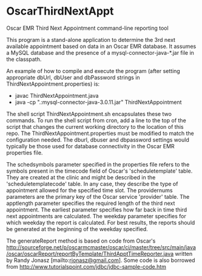 # OscarThirdNextAppt
Oscar EMR Third Next Appointment command-line reporting tool

This program is a stand-alone application to determine the 3rd next available appointment based on data in an Oscar EMR database. It assumes a MySQL
database and the presence of a mysql-connector-java-*.jar file in the classpath.

An example of how to compile and execute the program (after setting appropriate dbUrl, dbUser and dbPassword strings in ThirdNextAppointment.properties) is:
 * javac ThirdNextAppointment.java
 * java -cp ".:mysql-connector-java-3.0.11.jar" ThirdNextAppointment

The shell script ThirdNextAppointment.sh encapsulates these two commands.  To run the shell script from cron, add a line to the top of the script that changes the current working directory to the location of this repo.  The ThirdNextAppointment.properties must be modified to match the configuration needed.  The dburl, dbuser and dbpassword settings would typically be those used for database connectivity in the Oscar EMR properties file.
 

The schedsymbols parameter specified in the properties file refers to the symbols present in the timecode field of Oscar's 'scheduletemplate' table.  They are created at the clinic and might be described in the 'scheduletemplatecode' table.  In any case, they describe the type of appointment allowed for the specified time slot.  The providernums parameters are the primary key of the Oscar service 'provider' table.  The apptlength parameter specifies the required length of the third next appointment.  The earliest parameter specifies how far back in time third next appointments are calculated.  The weekday parameter specifies for which weekday the report is calculated.  For best results, the reports should be generated at the beginning of the weekday specified.

The generateReport method is based on code from Oscar's http://sourceforge.net/p/oscarmcmaster/oscar/ci/master/tree/src/main/java/oscar/oscarReport/reportByTemplate/ThirdApptTimeReporter.java written by Randy Jonasz [mailto:rjonasz@gmail.com]. Some code is also borrowed from http://www.tutorialspoint.com/jdbc/jdbc-sample-code.htm
